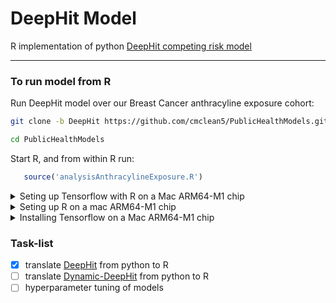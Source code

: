 # DeepHit Model
R implementation of python [DeepHit competing risk model](https://github.com/cmclean5/PublicHealthModels/issues/1)

---

### To run model from R

Run DeepHit model over our Breast Cancer anthracyline exposure cohort:

```bash
git clone -b DeepHit https://github.com/cmclean5/PublicHealthModels.git
```

```bash
cd PublicHealthModels
```

Start R, and from within R run:

```R
   source('analysisAnthracylineExposure.R')
```

<details>

<summary>Seting up Tensorflow with R on a Mac ARM64-M1 chip </summary>

### .bashrc file

environment variables to define in .bashrc file to set-up R (4.2), python (3.9)   

```bash
   ##TERMINAL SETTINGS and Terminal Aliases
   ##change to Unix HOME area
   export HOME=/Users/cmclean

   ## set JAVA_HOME for ARM64-based M1
   export JAVA_HOME="/Library/Java/JavaVirtualMachines/zulu-17.jdk/Contents/Home"

   ## requied environment variables for,
   ## brew/minforge installation of tensorflow
   export GRPC_PYTHON_BUILD_SYSTEM_OPENSSL=1
   export GRPC_PYTHON_BUILD_SYSTEM_ZLIB=1

   ## GSL environment variables setup
   export GSL_HOME="/opt/homebrew/Cellar/gsl/2.7.1"
   export GSL_CFLAGS="${GSL_HOME}/include"
   export GSL_LIBS="${GSL_HOME}/lib"
   export GSL_CONFIG="${GSL_HOME}/bin/gsl-config"
   export PATH="${GSL_HOME}/bin:${PATH}"
   export LD_LIBRARY_PATH="${LD_LIBRARY_PATH}:${GSL_HOME}/lib"

   ## openblas environment variable setup
   ## For compilers to find openblas you may need to set:
   export BLAS_HOME="/opt/homebrew/opt/openblas"
   export BLAS_CFLAGS="${BLAS_HOME}/include"
   export BLAS_LIBS="${BLAS_HOME}/lib"
   export LD_LIBRARY_PATH="${LD_LIBRARY_PATH}:${BLAS_HOME}/lib"

   ## lapack environment variable setup
   ## For compilers to find lapack you may need to set:
   export LAPACK_HOME="/opt/homebrew/opt/lapack"
   export LAPACK_CFLAGS="${LAPACK_HOME}/include"
   export LAPACK_LIBS="${LAPACK_HOME}/lib"
   export LD_LIBRARY_PATH="${LD_LIBRARY_PATH}:${LAPACK_HOME}/lib"

   ## what is my python set-up?
   ## 1) I have ARM64-based M1 chip python 3.9 setup, using brew
   ## 2) I have ARM64-based M1 chip python 3.9 setup, using miniforge

   #export my_py_setup="brew_9" ## for brew      python 3.9 installation
   export my_py_setup="mini_9" ## for miniforge python 3.9 installation

   if [ "$my_py_setup" == "brew_9" ] || [ "$my_py_setup" == "brew_10" ]; then

       ##-----------------------------------
       ## macs ARM64-based M1 chip python setup using brew
       ##-----------------------------------
    
       ## set the python version to 3.9
       if [ "$my_py_setup" == "brew_9" ]; then
           #export py_ver=python@3.9        
           export py_ver=3.9
       fi

       ## set the python version to 3.10
       if [ "$my_py_setup" == "brew_10" ]; then
           #export py_ver=python@3.10
           export py_ver=3.10        
       fi
        
       ## export paths
       PATH="/opt/homebrew/opt/python@${py_ver}/bin:$PATH"         ## path to python
       PATH="/Users/cmclean/Library/Python/${py_ver}/bin:$PATH"    ## path to pip3 and virtualenv
       export PATH

       ##-----------------------------------
       ## macs ARM64-based M1 chip python 3.9 setup, using brew
       ##-----------------------------------
       export PYTHONPATH="$PYTHONPATH:/opt/homebrew/opt/python@${py_ver}/bin/python3"
       export PYTHONSTARTUP=".pythonstartup.py"
       export WORKON_HOME=$HOME/.virtualenvs
       export PROJECT_HOME=$HOME/projects
       export VIRTUALENVWRAPPER_PYTHON=`which python3`
       export VIRTUALENVWRAPPER_VIRTUALENV=`which virtualenv`
       source `which virtualenvwrapper.sh`
       export LDFLAGS="-L/opt/homebrew/opt/${py_ver}/lib"
       export PKG_CONFIG_PATH="/opt/homebrew/opt/${py_ver}/lib/pkgconfig"

    ## install tensorflow for apple M1
    ## python3 -m pip install --upgrade tensorflow-macos
    ## work around for matlibplot lib
    function frameworkpython {
        if [[ ! -z "$VIRTUALENV" ]]; then
            PYTHONHOME=$VIRTUALENV $VIRTUALENVWRAPPER_PYTHON "$@"
        else
            $VIRTUALENVWRAPPER_PYTHON "$@"
        fi
    }

    echo ": python $py_ver setup using brew"
    
fi

if [ "$my_py_setup" == "mini_9" ]; then

    ##-----------------------------------
    ## macs ARM64-based M1 chip python setup using miniforge
    ##-----------------------------------
    
    ## requied environment variables for,
    ## minforge installation of tensorflow
    #export GRPC_PYTHON_BUILD_SYSTEM_OPENSSL=1
    #export GRPC_PYTHON_BUILD_SYSTEM_ZLIB=1

    ## init bash shell for miniforge
    source ${HOME}/SCRIPTS/UTILITIES/conda_init.sh

    ## start our shell without conda base environment activated
    conda deactivate
    
    ##-----------------------------------
    ## which python to use for reticulate in R
    ##-----------------------------------
    export RETICULATE_PYTHON="/opt/homebrew/Caskroom/miniforge/base/envs/r-reticulate/bin/python3"

    echo ": python 3.9 setup using miniforge"
    
fi
    
##-----------------------------------

##-----------------------------------
## R setup
##-----------------------------------
## Keep an eye for updates at: https://mac.r-project.org/
## Refs:
## [1] https://mac.r-project.org/tools/
## [2] https://www.r-bloggers.com/2021/02/fully-native-m1-apple-silicon-r-setup/
## [3] https://colinfay.me/r-installation-administration/installing-r-under-macos.html
## [4] https://cran.r-project.org/bin/macosx/

#export my_r_setup="x84_64" ## R 4.1 intel    x84_64 setup
export my_r_setup="arm_64" ## R 4.2 apple M1 arm_64 setup       

if [ "$my_r_setup" == "x84_64" ]; then

    ## gfortran for R (intel)
    PATH="/usr/local/gfortran/bin:$PATH"
    PATH="/usr/local/tcl-tk/8.6.12/bin:$PATH"
    export TCLTK_LIBS="/usr/local/tcl-tk/8.6.12/lib"
    export TCLTK_CPPFLAGS="/usr/local/tcl-tk/8.6.12/include"
    PATH="/Library/Frameworks/R.framework/Versions/4.1/Resources/bin:$PATH"
    export PATH

    ## location to where R installs packages
    export R_LIBS_USER="$HOME/.R/R-4.1/library"

    echo ": R 4.1 setup for mac intel x84_64"

    ##-----------------------------------------------------
    ## Make use of this new BLAS library:
    ## [5] https://pat-s.me/transitioning-from-x86-to-arm64-on-macos-experiences-of-an-r-user/
    ## 1) cd /Library/Frameworks/R.framework/Resources/lib/
    ## create a symbolic link pointing libRblas.dylib to the optimized BLAS implementation
    ## 2) ln -s -i -v libRblas.vecLib.dylib libRblas.dylib
    ## If you ever want to revert this, do
    ## 1) cd /Library/Frameworks/R.framework/Resources/lib/
    ## 2) ln -s -i -v libRblas.0.dylib libRblas.dylib
    ##-----------------------------------------------------
    
fi

if [ "$my_r_setup" == "arm_64" ]; then    

    ## gfortran for R (arm64)
    ## https://mac.r-project.org/
    ## wget https://mac.r-project.org/monterey/R-devel/arm64/R-devel.tar.gz
    ## tar fvxz R*.tar.gz -C /
    PATH="/opt/R/arm64/gfortran/bin:$PATH"
    PATH="/Library/Frameworks/R.framework/Versions/4.2-arm64/Resources/bin:$PATH"
    export TCLTK_LIBS="/opt/R/arm64/tcl-tk/8.6.12/lib"
    export TCLTK_CPPFLAGS="/opt/R/arm64/tcl-tk/8.6.12/include"
    export PATH

    ## location to where R installs packages
    export R_LIBS_USER="$HOME/.R/R-4.2.0/library"
```
</details>


<details>

<summary>Seting up R on a mac ARM64-M1 chip </summary>

### Installing R version 4.2 (or higher)

The easiest way is to install R on Mac is through [CRAN](https://cran.r-project.org) by going to the CRAN downloads page and following the links For Apple silicon (M1/M2) Macs. The next step is to click on the "R-4.3.1-arm64.pkg" (or newer version) file to begin the installation.

### Installing RStudio

To download RStudio, go to the [RStudio downloads page](https://posit.co/download/rstudio-desktop/#download) and get the .dmg for Mac OS, remember to keep default installation options.

### R packages to install for tensorflow

Start R from bash or RStudio

```R
install.packages("base64enc")
install.packages("reticulate")
install.packages("keras")
install.packages("tensorflow")
```

### Note install tensorflow and keras in R, might have to download & install manually
```bash
cd ~/Downloads
wget https://www.stats.bris.ac.uk/R/bin/macosx/big-sur-arm64/contrib/4.2/tensorflow_2.7.0.tgz
R CMD INSTALL tensorflow_2.7.0.tgz
wget https://www.stats.bris.ac.uk/R/bin/macosx/big-sur-arm64/contrib/4.2/keras_2.7.0.tgz
R CMD INSTALL keras_2.7.0.tgz
```

</details>



<details>

<summary>Installing Tensorflow on a Mac ARM64-M1 chip </summary>

### install miniforge via brew

```bash   
arch -arm64 brew install miniforge
```

### (1) create a new environment called r-reticulate
```bash
 conda create --name r-reticulate python=3.9
```

You'll find this environment create in 
```bash
/opt/homebrew/Caskroom/miniforge/base/envs/r-reticulate
```

### (2) to activate conda, first init it
```bash
source conda_init.sh
```
Where the `conda_init.sh` script is:
```bash
#!/bin/bash

# >>> conda initialize >>>
# !! Contents within this block are managed by 'conda init' !!
__conda_setup="$('/opt/homebrew/Caskroom/miniforge/base/bin/conda' 'shell.bash' 'hook' 2> /dev/null)"
if [ $? -eq 0 ]; then
    eval "$__conda_setup"
else
    if [ -f "/opt/homebrew/Caskroom/miniforge/base/etc/profile.d/conda.sh" ]; then
        . "/opt/homebrew/Caskroom/miniforge/base/etc/profile.d/conda.sh"
    else
        export PATH="/opt/homebrew/Caskroom/miniforge/base/bin:$PATH"
    fi
fi
unset __conda_setup
# <<< conda initialize <<<
```

### (3) now can activate our environment
```bash
conda activate r-reticulate
```

### (4) install packages need for plotting keras model
```bash
 pip install pydot
 arch -arm64 brew install graphviz
```

### (5) install tensorflow
```bash
 conda install -c apple tensorflow-deps
 python -m pip install tensorflow-macos
 python -m pip install tensorflow-metal
 python -m pip install tensorflow-addons
```
### (6) You'll find tensorflow installed at
```bash
/opt/homebrew/Caskroom/miniforge/base/pkgs/
```

</details>

### Task-list

- [x] translate [DeepHit](https://github.com/cmclean5/PublicHealthModels/issues/1) from python to R
- [ ] translate [Dynamic-DeepHit](https://github.com/cmclean5/PublicHealthModels/issues/3) from python to R
- [ ] hyperparameter tuning of models
